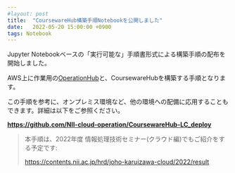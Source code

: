 ```yaml
---
#layout: post
title:  "CoursewareHub構築手順Notebookを公開しました"
date:   2022-05-20 15:00:00 +0900
tags: Notebook
---
```


Jupyter Notebookベースの「実行可能な」手順書形式による構築手順の配布を開始しました。

AWS上に作業用の[OperationHub](https://github.com/NII-cloud-operation/OperationHub)と、CoursewareHubを構築する手順となります。

この手順を参考に、オンプレミス環境など、他の環境への配備に応用することもできます。詳細は以下をご参照ください。

**https://github.com/NII-cloud-operation/CoursewareHub-LC_deploy**


> 本手順は、2022年度 情報処理技術セミナー(クラウド編)でもご紹介をする予定です:
>
> https://contents.nii.ac.jp/hrd/joho-karuizawa-cloud/2022/result


